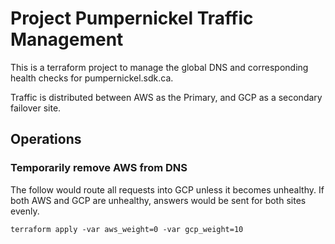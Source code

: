 # Project Pumpernickel Traffic Management

This is a terraform project to manage the global DNS and corresponding health checks for pumpernickel.sdk.ca.

Traffic is distributed between AWS as the Primary, and GCP as a secondary failover site.

## Operations

### Temporarily remove AWS from DNS

The follow would route all requests into GCP unless it becomes unhealthy. If both AWS and GCP are unhealthy, answers would be sent for both sites evenly.

```shell
terraform apply -var aws_weight=0 -var gcp_weight=10
```

